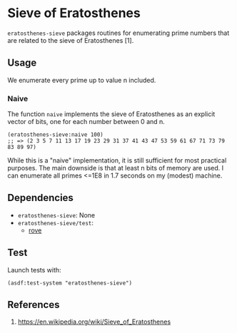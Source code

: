 # Sieve of Eratosthenes
`eratosthenes-sieve` packages routines for enumerating prime numbers that are
related to the sieve of Eratosthenes [1].

## Usage
We enumerate every prime up to value n included.

### Naive
The function `naive` implements the sieve of Eratosthenes as an explicit vector
of bits, one for each number between 0 and n.

```common-lisp
(eratosthenes-sieve:naive 100)
;; => (2 3 5 7 11 13 17 19 23 29 31 37 41 43 47 53 59 61 67 71 73 79 83 89 97)
```

While this is a "naive" implementation, it is still sufficient for most
practical purposes. The main downside is that at least n bits of memory
are used. I can enumerate all primes <=1E8 in 1.7 seconds on my (modest)
machine.

## Dependencies
* `eratosthenes-sieve`: None
* `eratosthenes-sieve/test`:
  * [rove](https://github.com/fukamachi/rove)

## Test
Launch tests with:

```common-lisp
(asdf:test-system "eratosthenes-sieve")
```

## References
1. https://en.wikipedia.org/wiki/Sieve_of_Eratosthenes
